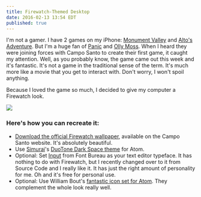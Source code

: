 ```yaml
---
title: Firewatch-Themed Desktop
date: 2016-02-13 13:54 EDT
published: true
---
```


I'm not a gamer. I have 2 games on my iPhone: [Monument Valley][monument] and [Alto's Adventure][alto]. But I'm a huge fan of [Panic][panic] and [Olly Moss][olly]. When I heard they were joining forces with Campo Santo to create their first game, it caught my attention. Well, as you probably know, the game came out this week and it's fantastic. It's not a game in the traditional sense of the term. It's much more like a movie that you get to interact with. Don't worry, I won't spoil anything.

Because I loved the game so much, I decided to give my computer a Firewatch look.

![](http://d.pr/i/ccoh/60ES192P+)

### Here's how you can recreate it:

- [Download the official Firewatch wallpaper][wallpaper], available on the Campo Santo website. It's absolutely beautiful.
- Use [Simurai][simurai]'s [DuoTone Dark Space theme][theme] for Atom.
- Optional: Set [Input][input] from Font Bureau as your text editor typeface. It has nothing to do with Firewatch, but I recently changed over to it from Source Code and I really like it. It has just the right amount of personality for me. Oh and it's free for personal use.
- Optional: Use William Bout's [fantastic icon set for Atom][icons]. They complement the whole look really well.

[monument]: http://www.monumentvalleygame.com
[alto]: http://altosadventure.com
[panic]: https://panic.com
[olly]: http://ollymoss.com
[wallpaper]: http://blog.camposanto.com/post/138965082204/firewatch-launch-wallpaper-when-we-redid-the
[theme]: https://atom.io/themes/duotone-dark-space-syntax
[simurai]: http://simurai.com/projects/2016/01/01/duotone-themes
[input]: http://input.fontbureau.com
[icons]: http://williambout.me/work/nucleon/
